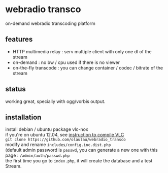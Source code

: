 # webradio transco
on-demand webradio transcoding platform


## features
- HTTP multimedia relay : serv multiple client with only one dl of the stream
- on-demand : no bw / cpu used if there is no viewer
- on-the-fly transcode : you can change container / codec / bitrate of the stream


## status
working great, specially with ogg/vorbis output.


## installation
install debian / ubuntu package vlc-nox  
if you're on ubuntu 12.04, see [instruction to compile VLC](vlc_compile.md)   
```git clone https://github.com/olaulau/webradio_transco```  
modify and rename ```includes/config.inc.dist.php```  
(default admin password is ```passwd```, you can generate a new one with this page : ```/admin/auth/passwd.php```  
the first time you go to ```index.php```, it will create the database and a test Stream.  
